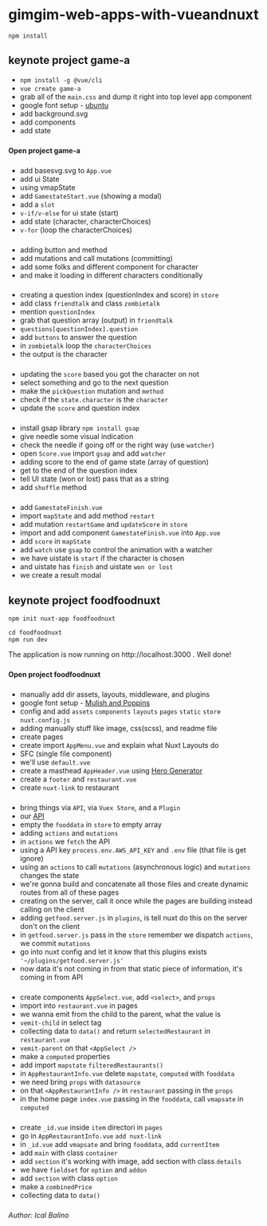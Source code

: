 # gimgim-web-apps-with-vueandnuxt
```
npm install
```

## keynote project game-a
- `npm install -g @vue/cli`
- `vue create game-a`
- grab all of the `main.css` and dump it right into top level app component 
- google font setup - [ubuntu](https://fonts.googleapis.com/css2?family=Ubuntu:wght@300;400&display=swap)
- add background.svg
- add components
- add state
###
**Open project game-a**
###
- add basesvg.svg to `App.vue`
- add ui State
- using vmapState
- add `GamestateStart.vue` (showing a modal)
- add a `slot`
- `v-if/v-else` for ui state (start)
- add state (character, characterChoices)
- `v-for` (loop the characterChoices)
###
- adding button and method
- add mutations and call mutations (committing)
- add some folks and different component for character
- and make it loading in different characters conditionally
###
- creating a question index (questionIndex and score) in `store`
- add class `friendtalk` and class `zombietalk`
- mention `questionIndex`
- grab that question array (output) in `friendtalk`
- `questions[questionIndex].question`
- add `buttons` to answer the question
- in `zombietalk` loop the `characterChoices`
- the output is the character
###
- updating the `score` based you got the character on not
- select something and go to the next question
- make the `pickQuestion` mutation and `method`
- check if the `state.character` is the `character`
- update the `score` and question index
###
- install gsap library `npm install gsap`
- give needle some visual indication
- check the needle if going off or the right way (use `watcher`)
- open `Score.vue` import `gsap` and add `watcher` 
- adding score to the end of game state (array of question)
- get to the end of the question index 
- tell UI state (won or lost) pass that as a string
- add `shuffle` method
###
- add `GamestateFinish.vue`
- import `mapState` and add method `restart`
- add mutation `restartGame` and `updateScore` in `store`
- import and add component `GamestateFinish.vue` into `App.vue`
- add `score` in `mapState`
- add `watch` use `gsap` to control the animation with a watcher
- we have uistate is `start` if the character is chosen
- and uistate has `finish` and uistate `won or lost`
- we create a result modal
###
###

## keynote project foodfoodnuxt
```
npm init nuxt-app foodfoodnuxt
```
```
cd foodfoodnuxt
npm run dev
```
The application is now running on http://localhost:3000 . Well done!
###
**Open project foodfoodnuxt**
###
- manually add dir assets, layouts, middleware, and plugins  
- google font setup - [Mulish and Poppins](https://fonts.googleapis.com/css2?family=Mulish:wght@300&family=Poppins:wght@600&display=swap)
- config and add `assets` `components` `layouts` `pages` `static` `store` `nuxt.config.js`
- adding manually stuff like image, css(scss), and readme file
- create pages
- create import `AppMenu.vue` and explain what Nuxt Layouts do
- SFC (single file component)
- we'll use `default.vue`
- create a masthead `AppHeader.vue` using [Hero Generator](https://hero-generator.netlify.app/)
- create a `footer` and `restaurant.vue`
- create `nuxt-link` to restaurant
###
- bring things via `API`, via `Vuex Store`, and a `Plugin`
- our [API](https://dva9vm8f1h.execute-api.us-east-2.amazonaws.com/production/restaurants)
- empty the `fooddata` in `store` to empty array
- adding `actions` and `mutations`
- in `actions` we `fetch` the API
- using a API key `process.env.AWS_API_KEY` and `.env` file (that file is get ignore)
- using an `actions` to call `mutations` (asynchronous logic) and `mutations` changes the state
- we're gonna build and concatenate all those files and create dynamic routes from all of these pages
- creating on the server, call it once while the pages are building instead calling on the client
- adding `getfood.server.js` in `plugins`, is tell nuxt do this on the server don't on the client
- in `getfood.server.js` pass in the `store` remember we dispatch `actions`, we commit `mutations`
- go into nuxt config and let it know that this plugins exists `'~/plugins/getfood.server.js'`
- now data it's not coming in from that static piece of information, it's coming in from API
###
- create components `AppSelect.vue`, add `<select>`, and `props`
- import into `restaurant.vue` in pages
- we wanna emit from the child to the parent, what the value is
- `vemit-child` in select tag 
- collecting data to `data()` and return `selectedRestaurant` in `restaurant.vue`
- `vemit-parent` on that `<AppSelect />`
- make a `computed` properties
- add import `mapstate` `filteredRestaurants()`
- in `AppRestaurantInfo.vue` delete `mapstate`, `computed` with `fooddata`
- we need bring `props` with `datasource`
- on that `<AppRestaurantInfo />` in `restaurant` passing in the `props`
- in the home page `index.vue` passing in the `fooddata`, call `vmapsate` in `computed`
###
- create `_id.vue` inside `item` directori in `pages`
- go in `AppRestaurantInfo.vue` `add nuxt-link`
- in `_id.vue` add `vmapsate` and bring `fooddata`, add `currentItem`
- add `main` with class `container`
- add `section` it's working with image, add section with class `details`
- we have `fieldset` for `option` and `addon`
- add `section` with class `option`
- make a `combinedPrice`
- collecting data to `data()`

###

_Author: Ical Balino_

###